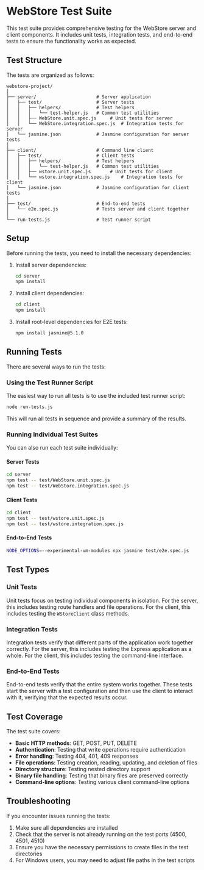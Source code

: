 # WebStore Test Suite

This test suite provides comprehensive testing for the WebStore server and client components. It includes unit tests, integration tests, and end-to-end tests to ensure the functionality works as expected.

## Test Structure

The tests are organized as follows:

```
webstore-project/
│
├── server/                      # Server application
│   ├── test/                    # Server tests
│   │   ├── helpers/             # Test helpers
│   │   │   └── test-helper.js   # Common test utilities
│   │   ├── WebStore.unit.spec.js     # Unit tests for server
│   │   └── WebStore.integration.spec.js  # Integration tests for server
│   └── jasmine.json             # Jasmine configuration for server tests
│
├── client/                      # Command line client
│   ├── test/                    # Client tests
│   │   ├── helpers/             # Test helpers
│   │   │   └── test-helper.js   # Common test utilities
│   │   ├── wstore.unit.spec.js       # Unit tests for client
│   │   └── wstore.integration.spec.js    # Integration tests for client
│   └── jasmine.json             # Jasmine configuration for client tests
│
├── test/                        # End-to-end tests
│   └── e2e.spec.js              # Tests server and client together
│
└── run-tests.js                 # Test runner script
```

## Setup

Before running the tests, you need to install the necessary dependencies:

1. Install server dependencies:
   ```bash
   cd server
   npm install
   ```

2. Install client dependencies:
   ```bash
   cd client
   npm install
   ```

3. Install root-level dependencies for E2E tests:
   ```bash
   npm install jasmine@5.1.0
   ```

## Running Tests

There are several ways to run the tests:

### Using the Test Runner Script

The easiest way to run all tests is to use the included test runner script:

```bash
node run-tests.js
```

This will run all tests in sequence and provide a summary of the results.

### Running Individual Test Suites

You can also run each test suite individually:

#### Server Tests

```bash
cd server
npm test -- test/WebStore.unit.spec.js
npm test -- test/WebStore.integration.spec.js
```

#### Client Tests

```bash
cd client
npm test -- test/wstore.unit.spec.js
npm test -- test/wstore.integration.spec.js
```

#### End-to-End Tests

```bash
NODE_OPTIONS=--experimental-vm-modules npx jasmine test/e2e.spec.js
```

## Test Types

### Unit Tests

Unit tests focus on testing individual components in isolation. For the server, this includes testing route handlers and file operations. For the client, this includes testing the `WStoreClient` class methods.

### Integration Tests

Integration tests verify that different parts of the application work together correctly. For the server, this includes testing the Express application as a whole. For the client, this includes testing the command-line interface.

### End-to-End Tests

End-to-end tests verify that the entire system works together. These tests start the server with a test configuration and then use the client to interact with it, verifying that the expected results occur.

## Test Coverage

The test suite covers:

- **Basic HTTP methods**: GET, POST, PUT, DELETE
- **Authentication**: Testing that write operations require authentication
- **Error handling**: Testing 404, 401, 409 responses
- **File operations**: Testing creation, reading, updating, and deletion of files
- **Directory structure**: Testing nested directory support
- **Binary file handling**: Testing that binary files are preserved correctly
- **Command-line options**: Testing various client command-line options

## Troubleshooting

If you encounter issues running the tests:

1. Make sure all dependencies are installed
2. Check that the server is not already running on the test ports (4500, 4501, 4510)
3. Ensure you have the necessary permissions to create files in the test directories
4. For Windows users, you may need to adjust file paths in the test scripts